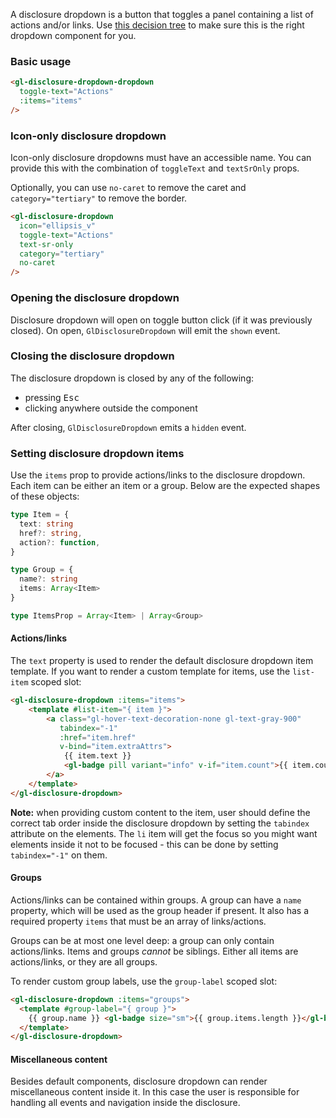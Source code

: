 A disclosure dropdown is a button that toggles a panel containing a list of actions and/or links. Use
[this decision tree](https://design.gitlab.com/components/dropdown-overview#which-component-should-you-use)
to make sure this is the right dropdown component for you.

### Basic usage

```html
<gl-disclosure-dropdown-dropdown
  toggle-text="Actions"
  :items="items"
/>
```

### Icon-only disclosure dropdown

Icon-only disclosure dropdowns must have an accessible name.
You can provide this with the combination of `toggleText` and `textSrOnly` props.

Optionally, you can use `no-caret` to remove the caret and `category="tertiary"` to remove the border.

```html
<gl-disclosure-dropdown
  icon="ellipsis_v"
  toggle-text="Actions"
  text-sr-only
  category="tertiary"
  no-caret
/>
```

### Opening the disclosure dropdown

Disclosure dropdown will open on toggle button click (if it was previously closed).
On open, `GlDisclosureDropdown` will emit the `shown` event.

### Closing the disclosure dropdown

The disclosure dropdown is closed by any of the following:

- pressing <kbd>Esc</kbd>
- clicking anywhere outside the component

After closing, `GlDisclosureDropdown` emits a `hidden` event.

### Setting disclosure dropdown items

Use the `items` prop to provide actions/links to the disclosure dropdown. Each item can be
either an item or a group. Below are the expected shapes of these objects:

```typescript
type Item = {
  text: string
  href?: string,
  action?: function,
}

type Group = {
  name?: string
  items: Array<Item>
}

type ItemsProp = Array<Item> | Array<Group>
```

#### Actions/links

The `text` property is used to render the default disclosure dropdown item
template. If you want to render a custom template for items, use the
`list-item` scoped slot:

```html
<gl-disclosure-dropdown :items="items">
    <template #list-item="{ item }">
        <a class="gl-hover-text-decoration-none gl-text-gray-900"
           tabindex="-1"
           :href="item.href"
           v-bind="item.extraAttrs">
            {{ item.text }}
            <gl-badge pill variant="info" v-if="item.count">{{ item.count }}</gl-badge>
        </a>
    </template>
</gl-disclosure-dropdown>
```

**Note:** when providing custom content to the item, user should
define the correct tab order inside the disclosure dropdown by setting
the `tabindex` attribute on the elements.
The `li` item will get the focus so you might want elements inside it
not to be focused - this can be done by setting `tabindex="-1"` on them.

#### Groups

Actions/links can be contained within groups. A group can have a `name`
property, which will be used as the group header if present.
It also has a required property `items` that must be an array of links/actions.

Groups can be at most one level deep: a group can only contain actions/links.
Items and groups _cannot_ be siblings. Either all items are actions/links,
or they are all groups.

To render custom group labels, use the `group-label` scoped slot:

```html
<gl-disclosure-dropdown :items="groups">
  <template #group-label="{ group }">
    {{ group.name }} <gl-badge size="sm">{{ group.items.length }}</gl-badge>
  </template>
</gl-disclosure-dropdown>
```

#### Miscellaneous content

Besides default components, disclosure dropdown can render miscellaneous content inside it.
In this case the user is responsible for handling all events and navigation inside the disclosure.
